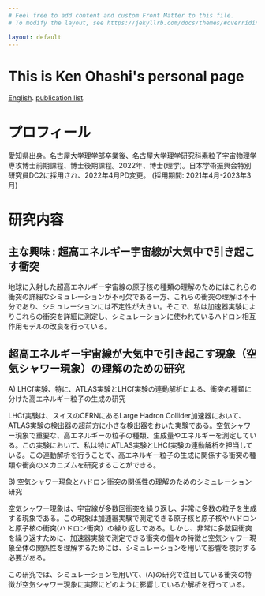 ```yaml
---
# Feel free to add content and custom Front Matter to this file.
# To modify the layout, see https://jekyllrb.com/docs/themes/#overriding-theme-defaults

layout: default
---
```

# This is Ken Ohashi's personal page
[English]( ./english_index.html).
[publication list]( ./publication.html).

# プロフィール

愛知県出身。名古屋大学理学部卒業後、名古屋大学理学研究科素粒子宇宙物理学専攻博士前期課程、博士後期課程。2022年、博士(理学)。日本学術振興会特別研究員DC2に採用され、2022年4月PD変更。 (採用期間: 2021年4月-2023年3月) 


# 研究内容

## 主な興味 : 超高エネルギー宇宙線が大気中で引き起こす衝突

地球に入射した超高エネルギー宇宙線の原子核の種類の理解のためにはこれらの衝突の詳細なシミュレーションが不可欠である一方、これらの衝突の理解は不十分であり、シミュレーションには不定性が大きい。そこで、私は加速器実験によりこれらの衝突を詳細に測定し、シミュレーションに使われているハドロン相互作用モデルの改良を行っている。

## 超高エネルギー宇宙線が大気中で引き起こす現象（空気シャワー現象）の理解のための研究

A) LHCf実験、特に、ATLAS実験とLHCf実験の連動解析による、衝突の種類に分けた高エネルギー粒子の生成の研究

LHCf実験は、スイスのCERNにあるLarge Hadron Collider加速器において、ATLAS実験の検出器の超前方に小さな検出器をおいた実験である。空気シャワー現象で重要な、高エネルギーの粒子の種類、生成量やエネルギーを測定している。この実験において、私は特にATLAS実験とLHCf実験の連動解析を担当している。この連動解析を行うことで、高エネルギー粒子の生成に関係する衝突の種類や衝突のメカニズムを研究することができる。


B) 空気シャワー現象とハドロン衝突の関係性の理解のためのシミュレーション研究

空気シャワー現象は、宇宙線が多数回衝突を繰り返し、非常に多数の粒子を生成する現象である。この現象は加速器実験で測定できる原子核と原子核やハドロンと原子核の衝突(ハドロン衝突）の繰り返しである。しかし、非常に多数回衝突を繰り返すために、加速器実験で測定できる衝突の個々の特徴と空気シャワー現象全体の関係性を理解するためには、シミュレーションを用いて影響を検討する必要がある。

この研究では、シミュレーションを用いて、(A)の研究で注目している衝突の特徴が空気シャワー現象に実際にどのように影響しているか解析を行っている。

